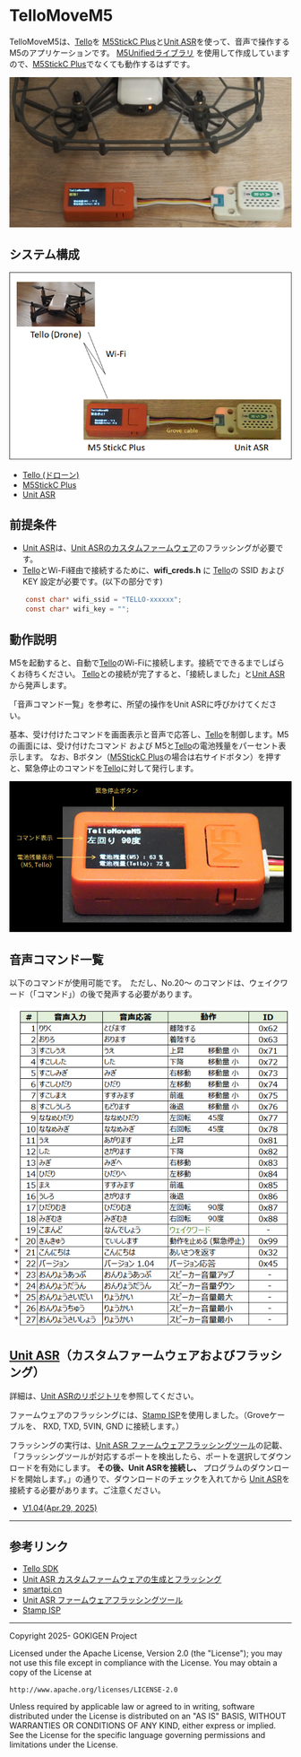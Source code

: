 # TelloMoveM5

TelloMoveM5は、[Tello](https://www.ryzerobotics.com/jp/tello)を [M5StickC Plus](https://docs.m5stack.com/ja/core/m5stickc_plus)と[Unit ASR](https://docs.m5stack.com/ja/unit/Unit%20ASR)を使って、音声で操作するM5のアプリケーションです。
[M5Unifiedライブラリ](https://docs.m5stack.com/ja/arduino/m5unified/helloworld) を使用して作成していますので、[M5StickC Plus](https://docs.m5stack.com/ja/core/m5stickc_plus)でなくても動作するはずです。

![TelloMoveM5イメージ](https://github.com/MRSa/TelloMoveM5/blob/main/images/TelloMoveM5.jpg?raw=true)

## システム構成

![システム構成](https://github.com/MRSa/TelloMoveM5/blob/main/images/TelloMoveM5_system.png?raw=true)

* [Tello (ドローン)](https://www.ryzerobotics.com/jp/tello)
* [M5StickC Plus](https://docs.m5stack.com/ja/core/m5stickc_plus)
* [Unit ASR](https://docs.m5stack.com/ja/unit/Unit%20ASR)

## 前提条件

* [Unit ASR](https://docs.m5stack.com/ja/unit/Unit%20ASR)は、[Unit ASRのカスタムファームウェア](https://github.com/MRSa/GokigenOSDN_documents/blob/main/miscellaneous/M5/UnitASR/jx_ci_03t_firmware_v104.bin)のフラッシングが必要です。
* [Tello](https://www.ryzerobotics.com/jp/tello)とWi-Fi経由で接続するために、**wifi_creds.h** に [Tello](https://www.ryzerobotics.com/jp/tello)の SSID および KEY 設定が必要です。(以下の部分です)

```c++:wifi_creds.h
    const char* wifi_ssid = "TELLO-xxxxxx";
    const char* wifi_key = "";
```

## 動作説明

M5を起動すると、自動で[Tello](https://www.ryzerobotics.com/jp/tello)のWi-Fiに接続します。接続でできるまでしばらくお待ちください。
[Tello](https://www.ryzerobotics.com/jp/tello)との接続が完了すると、「接続しました」と[Unit ASR](https://docs.m5stack.com/ja/unit/Unit%20ASR)から発声します。

「音声コマンド一覧」を参考に、所望の操作をUnit ASRに呼びかけてください。

基本、受け付けたコマンドを画面表示と音声で応答し、[Tello](https://www.ryzerobotics.com/jp/tello)を制御します。M5の画面には、受け付けたコマンド および M5と[Tello](https://www.ryzerobotics.com/jp/tello)の電池残量をパーセント表示します。
なお、Bボタン（[M5StickC Plus](https://docs.m5stack.com/ja/core/m5stickc_plus)の場合は右サイドボタン）を押すと、緊急停止のコマンドを[Tello](https://www.ryzerobotics.com/jp/tello)に対して発行します。

![表示説明](https://github.com/MRSa/TelloMoveM5/blob/main/images/M5StickCPlus.png?raw=true)

## 音声コマンド一覧

以下のコマンドが使用可能です。　ただし、No.20～ のコマンドは、ウェイクワード（「コマンド」）の後で発声する必要があります。

![コマンド一覧](https://github.com/MRSa/TelloMoveM5/blob/main/images/commands.png?raw=true)

## [Unit ASR](https://docs.m5stack.com/ja/unit/Unit%20ASR)（カスタムファームウェアおよびフラッシング）

詳細は、[Unit ASRのリポジトリ](https://github.com/MRSa/GokigenOSDN_documents/tree/main/miscellaneous/M5/UnitASR)を参照してください。

ファームウェアのフラッシングには、[Stamp ISP](https://docs.m5stack.com/ja/module/StampISP)を使用しました。（Groveケーブルを、 RXD, TXD, 5VIN, GND に接続します。）

フラッシングの実行は、[Unit ASR ファームウェアフラッシングツール](https://docs.m5stack.com/ja/guide/offline_voice/unit_asr/firmware)の記載、「フラッシングツールが対応するポートを検出したら、ポートを選択してダウンロードを有効にします。 **その後、Unit ASRを接続し、** プログラムのダウンロードを開始します。」の通りで、ダウンロードのチェックを入れてから [Unit ASR](https://docs.m5stack.com/ja/unit/Unit%20ASR)を接続する必要があります。ご注意ください。

* [V1.04(Apr.29, 2025)](https://github.com/MRSa/GokigenOSDN_documents/blob/main/miscellaneous/M5/UnitASR/jx_ci_03t_firmware_v104.bin)

----

## 参考リンク

* [Tello SDK](https://terra-1-g.djicdn.com/2d4dce68897a46b19fc717f3576b7c6a/Tello%20%E7%BC%96%E7%A8%8B%E7%9B%B8%E5%85%B3/For%20Tello/Tello%20SDK%20Documentation%20EN_1.3_1122.pdf)
* [Unit ASR カスタムファームウェアの生成とフラッシング](https://docs.m5stack.com/ja/guide/offline_voice/unit_asr/firmware)
* [smartpi.cn](https://www.smartpi.cn/)
* [Unit ASR ファームウェアフラッシングツール](https://m5stack-doc.oss-cn-shenzhen.aliyuncs.com/635/CI-03T_Serial_burning_software_V3.7.3.zip)
* [Stamp ISP](https://docs.m5stack.com/ja/module/StampISP)

----

Copyright 2025- GOKIGEN Project

Licensed under the Apache License, Version 2.0 (the "License");
you may not use this file except in compliance with the License.
You may obtain a copy of the License at

    http://www.apache.org/licenses/LICENSE-2.0

Unless required by applicable law or agreed to in writing, software
distributed under the License is distributed on an "AS IS" BASIS,
WITHOUT WARRANTIES OR CONDITIONS OF ANY KIND, either express or implied.
See the License for the specific language governing permissions and
limitations under the License.
